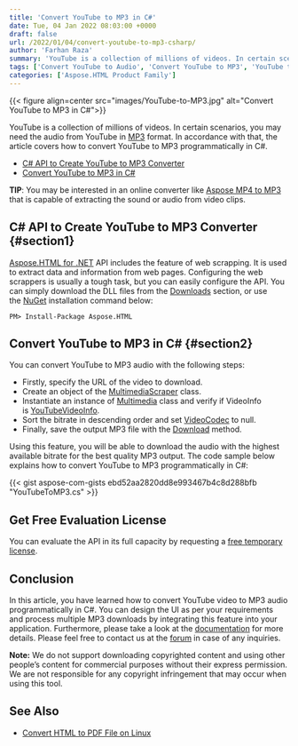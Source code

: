```yaml
---
title: 'Convert YouTube to MP3 in C#'
date: Tue, 04 Jan 2022 08:03:00 +0000
draft: false
url: /2022/01/04/convert-youtube-to-mp3-csharp/
author: 'Farhan Raza'
summary: 'YouTube is a collection of millions of videos. In certain scenarios, you may need the audio from YouTube in MP3 format. In accordance with that, the article covers how to **convert YouTube to MP3 programmatically in C#**.'
tags: ['Convert YouTube to Audio', 'Convert YouTube to MP3', 'YouTube to MP3', 'YouTube to MP3 Converter', 'YouTube to MP3 Converter in csharp', 'download youtube mp3', 'y2mp3', 'youtube audio download', 'youtube2mp3', 'youtubemp3', 'yt2mp3']
categories: ['Aspose.HTML Product Family']
---
```




{{< figure align=center src="images/YouTube-to-MP3.jpg" alt="Convert YouTube to MP3 in C#">}}


YouTube is a collection of millions of videos. In certain scenarios, you may need the audio from YouTube in [MP3][1] format. In accordance with that, the article covers how to convert YouTube to MP3 programmatically in C#.

*   [C# API to Create YouTube to MP3 Converter][2]
*   [Convert YouTube to MP3 in C#][3]

**TIP**: You may be interested in an online converter like [Aspose MP4 to MP3][4] that is capable of extracting the sound or audio from video clips.

## C# API to Create YouTube to MP3 Converter {#section1}

[Aspose.HTML for .NET][5] API includes the feature of web scrapping. It is used to extract data and information from web pages. Configuring the web scrappers is usually a tough task, but you can easily configure the API. You can simply download the DLL files from the [Downloads][6] section, or use the [NuGet][7] installation command below:

```
PM> Install-Package Aspose.HTML
```

## Convert YouTube to MP3 in C# {#section2}

You can convert YouTube to MP3 audio with the following steps:

*   Firstly, specify the URL of the video to download.
*   Create an object of the [MultimediaScraper][8] class.
*   Instantiate an instance of [Multimedia][9] class and verify if VideoInfo is [YouTubeVideoInfo][10].
*   Sort the bitrate in descending order and set [VideoCodec][11] to null.
*   Finally, save the output MP3 file with the [Download][12] method.

Using this feature, you will be able to download the audio with the highest available bitrate for the best quality MP3 output. The code sample below explains how to convert YouTube to MP3 programmatically in C#:

{{< gist aspose-com-gists ebd52aa2820dd8e993467b4c8d288bfb "YouTubeToMP3.cs" >}}

## Get Free Evaluation License

You can evaluate the API in its full capacity by requesting a [free temporary license][13].

## Conclusion

In this article, you have learned how to convert YouTube video to MP3 audio programmatically in C#. You can design the UI as per your requirements and process multiple MP3 downloads by integrating this feature into your application. Furthermore, please take a look at the [documentation][14] for more details. Please feel free to contact us at the [forum][15] in case of any inquiries.

**Note:** We do not support downloading copyrighted content and using other people’s content for commercial purposes without their express permission. We are not responsible for any copyright infringement that may occur when using this tool.

## See Also

*   [Convert HTML to PDF File on Linux][16]




[1]: https://docs.fileformat.com/audio/mp3/
[2]: #section1
[3]: #section2
[4]: https://products.aspose.app/slides/video/mp4-to-mp3
[5]: https://products.aspose.com/html/net/
[6]: https://downloads.aspose.com/html/net
[7]: https://www.nuget.org/packages/Aspose.Html/
[8]: https://apireference.aspose.com/html/net/aspose.html.datascraping.multimediascraping/multimediascraper
[9]: https://apireference.aspose.com/html/net/aspose.html.datascraping.multimediascraping/multimedia
[10]: https://apireference.aspose.com/html/net/aspose.html.datascraping.multimediascraping.youtube/youtubevideoinfo
[11]: https://apireference.aspose.com/html/net/aspose.html.datascraping.multimediascraping/videoformatinfo/properties/videocodec
[12]: https://apireference.aspose.com/html/net/aspose.html.datascraping.multimediascraping/multimedia/methods/download
[13]: https://purchase.aspose.com/temporary-license
[14]: https://docs.aspose.com/html/net/
[15]: https://forum.aspose.com/c/html
[16]: https://blog.aspose.com/2021/11/11/convert-html-to-pdf-linux-csharp/




